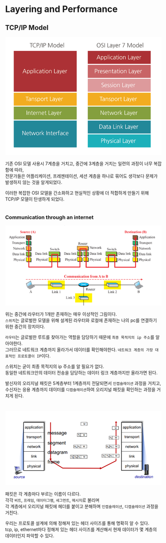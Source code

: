 # Layering and Performance

## TCP/IP Model

<img src="img/tcpip01.png">

기존 OSI 모델 사용시 7계층을 거치고, 중간에 3계층을 거치는 일련의 과정이 너무 복잡함에 따라,  
전문가들은 어플리케이션, 프레젠테이션, 세션 계층을 하나로 묶어도 생각보다 문제가 발생하지 않는 것을 알게되었다.  
  
이러한 복잡한 OSI 모델을 간소화하고 현실적인 상황에 더 적합하게 만들기 위해 TCP/IP 모델이 탄생하게 되었다.  

#

### Communication through an internet

<img src="img/tcpip02.png">  

위는 중간에 라우터가 1개만 존재하는 매우 이상적인 그림이다.  
`스위치`는 글로벌한 모델을 위해 설계된 라우터와 로컬에 존재하는 나의 pc를 연결하기 위한 중간의 장치이다.  

`라우터`는 글로벌한 루트를 찾아가는 역할을 담당하기 때문에 `최종 목적지의 ip 주소`를 알아야한다.  
그러므로 네트워크 계층까지 올라가서 데이터를 확인해야한다. `네트워크 계층의 가장 대표적인 프로토콜이 IP`이다.  
  
스위치는 굳이 최종 목적지의 ip 주소를 알 필요가 없다.  
동일한 네트워크안의 데이터 전송을 담당하는 데이터 링크 계층까지만 올라가면 된다.  

발신자의 오리지널 패킷은 5계층부터 1계층까지 전달되면서 `인캡슐레이션` 과정을 거치고,  
수신자는 응용 계층까지 데이터를 `디캡슐레이션`하여 오리지널 패킷을 확인하는 과정을 거치게 된다.  

#

<img src="img/tcpip03.png">  

패킷은 각 계층마다 부르는 이름이 다르다.  
각각 `비트`, `프레임`, `데이터그램`, `세그먼트`, `메시지`로 불리며  
각 계층에서 오리지널 패킷에 헤더를 붙이고 분해하며 `인캡슐레이션`, `디캡슐레이션` 과정을 거친다.  

우리는 프로토콜 설계에 의해 정해져 있는 헤더 사이즈를 통해 명확히 알 수 있다.  
tcp, ip, ethernet마다 정해져 있는 헤더 사이즈를 계산해서 현재 데이터가 몇 계층의 데이터인지 파악할 수 있다.  
